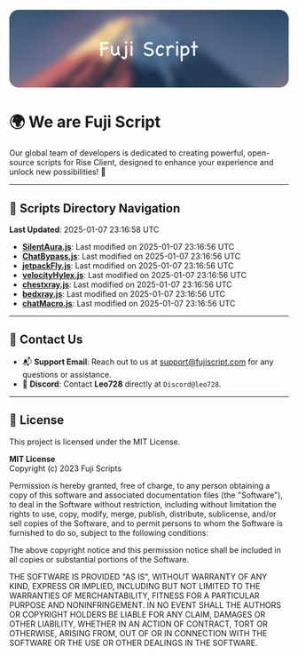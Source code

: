 ![Banner](.github/b.webp)

# 🌍 **We are Fuji Script**

Our global team of developers is dedicated to creating powerful, open-source scripts for Rise Client, designed to enhance your experience and unlock new possibilities! 🌟

---
<!-- SCRIPTS_NAVIGATION_START -->
## 📂 **Scripts Directory Navigation**

**Last Updated**: 2025-01-07 23:16:58 UTC

- **[SilentAura.js](scripts/SilentAura.js)**: Last modified on 2025-01-07 23:16:56 UTC
- **[ChatBypass.js](scripts/ChatBypass.js)**: Last modified on 2025-01-07 23:16:56 UTC
- **[jetpackFly.js](scripts/jetpackFly.js)**: Last modified on 2025-01-07 23:16:56 UTC
- **[velocityHylex.js](scripts/velocityHylex.js)**: Last modified on 2025-01-07 23:16:56 UTC
- **[chestxray.js](scripts/chestxray.js)**: Last modified on 2025-01-07 23:16:56 UTC
- **[bedxray.js](scripts/bedxray.js)**: Last modified on 2025-01-07 23:16:56 UTC
- **[chatMacro.js](scripts/chatMacro.js)**: Last modified on 2025-01-07 23:16:56 UTC

<!-- SCRIPTS_NAVIGATION_END -->

---

## 💬 **Contact Us**  
- 📬 **Support Email**: Reach out to us at [support@fujiscript.com](mailto:support@fujiscript.com) for any questions or assistance.  
- 💬 **Discord**: Contact **Leo728** directly at `Discord@leo728`.

---

## 📜 **License**

This project is licensed under the MIT License.  

**MIT License**  
Copyright (c) 2023 Fuji Scripts  

Permission is hereby granted, free of charge, to any person obtaining a copy of this software and associated documentation files (the "Software"), to deal in the Software without restriction, including without limitation the rights to use, copy, modify, merge, publish, distribute, sublicense, and/or sell copies of the Software, and to permit persons to whom the Software is furnished to do so, subject to the following conditions:  

The above copyright notice and this permission notice shall be included in all copies or substantial portions of the Software.  

THE SOFTWARE IS PROVIDED "AS IS", WITHOUT WARRANTY OF ANY KIND, EXPRESS OR IMPLIED, INCLUDING BUT NOT LIMITED TO THE WARRANTIES OF MERCHANTABILITY, FITNESS FOR A PARTICULAR PURPOSE AND NONINFRINGEMENT. IN NO EVENT SHALL THE AUTHORS OR COPYRIGHT HOLDERS BE LIABLE FOR ANY CLAIM, DAMAGES OR OTHER LIABILITY, WHETHER IN AN ACTION OF CONTRACT, TORT OR OTHERWISE, ARISING FROM, OUT OF OR IN CONNECTION WITH THE SOFTWARE OR THE USE OR OTHER DEALINGS IN THE SOFTWARE.  
